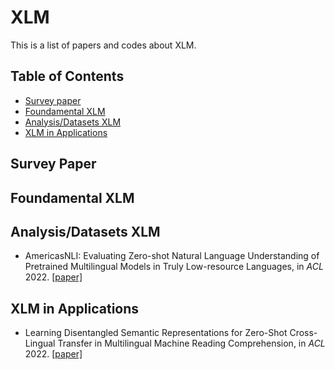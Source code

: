 # XLM
This is a list of papers and codes about XLM.

## Table of Contents
- [Survey paper](#survey-paper)
- [Foundamental XLM](#foundamental-xlm)
- [Analysis/Datasets XLM](#ad_xlm)
- [XLM in Applications](#app_xlm)

<!--- * Title, in *NeurIPS* 2019. [\[paper\]]() [\[code\]]() ---> 

## Survey Paper

## Foundamental XLM

## Analysis/Datasets XLM

* AmericasNLI: Evaluating Zero-shot Natural Language Understanding of Pretrained Multilingual Models in Truly Low-resource Languages, in *ACL* 2022. [\[paper\]](https://arxiv.org/pdf/2104.08726.pdf)

## XLM in Applications
* Learning Disentangled Semantic Representations for Zero-Shot Cross-Lingual Transfer in Multilingual Machine Reading Comprehension, in *ACL* 2022. [\[paper\]](https://arxiv.org/pdf/2204.00996.pdf)
